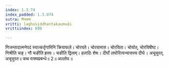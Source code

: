 ```yaml
---
index: 1.3.74
index_padded: 1.3.074
sutra: णिचश्च
vritti: laghusiddhantakaumudi
vrittiindex: 698

---
```

णिजन्तादात्मनेपदं स्यात्कर्तृगामिनि क्रियाफले। चोरयते। चोरयामास। चोरयिता। चोर्यात्, चोरयिषीष्ट। णिश्रीति चङ्। णौ चङीति ह्रस्वः। चङीति द्वित्वम्। हलादिः शेषः। दीर्घो लघोरित्यभ्यासस्य दीर्घः। अचूचुरत्, अचूचुरत॥ कथ वाक्यप्रबन्धे॥ 2॥ अल्लोपः॥